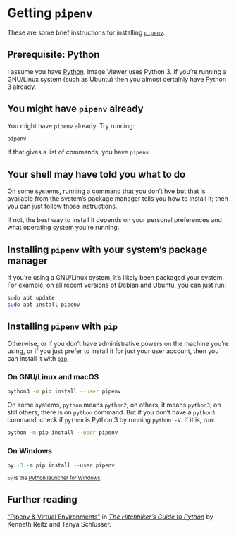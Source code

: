 # Getting `pipenv`

These are some brief instructions for installing
[`pipenv`](https://pypi.org/project/pipenv/).

## Prerequisite: Python

I assume you have [Python](https://www.python.org/). Image Viewer uses Python
3. If you&rsquo;re running a GNU/Linux system (such as Ubuntu) then you almost
certainly have Python 3 already.

## You might have `pipenv` already

You might have `pipenv` already. Try running:

```bash
pipenv
```

If that gives a list of commands, you have `pipenv`.

## Your shell may have told you what to do

On some systems, running a command that you don&rsquo;t hve but that is
available from the system&rsquo;s package manager tells you how to install it;
then you can just follow those instructions.

If not, the best way to install it depends on your personal preferences and
what operating system you&rsquo;re running.

## Installing `pipenv` with your system&rsquo;s package manager

If you're using a GNU/Linux system, it&rsquo;s likely been packaged your
system. For example, on all recent versions of Debian and Ubuntu, you can just
run:

```bash
sudo apt update
sudo apt install pipenv
```

## Installing `pipenv` with `pip`

Otherwise, or if you don&rsquo;t have administrative powers on the machine
you&rsquo;re using, or if you just prefer to install it for just your user
account, then you can install it with [`pip`](https://pypi.org/project/pip/).

### On GNU/Linux and macOS

```bash
python3 -m pip install --user pipenv
```

On some systems, `python` means `python2`; on others, it means `python3`; on
still others, there is on `python` command. But if you don&rsquo;t have a
`python3` command, check if `python` is Python 3 by running `python -V`. If it
is, run:

```bash
python -m pip install --user pipenv
```

### On Windows

```powershell
py -3 -m pip install --user pipenv
```

<sup>`py` is the [Python launcher for
Windows](https://www.python.org/dev/peps/pep-0397/).</sup>

## Further reading

[&ldquo;Pipenv & Virtual
Environments&rdquo;](https://docs.python-guide.org/dev/virtualenvs/) in [*The
Hitchhiker&rsquo;s Guide to Python*](https://docs.python-guide.org/) by Kenneth
Reitz and Tanya Schlusser.
